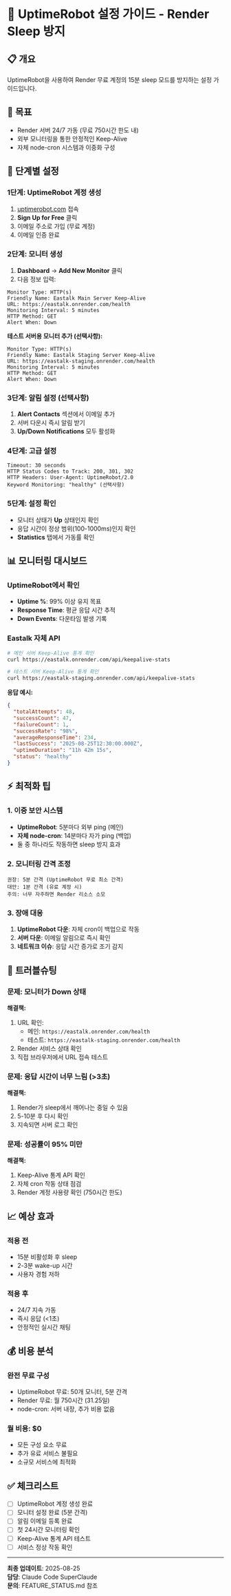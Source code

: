 # 🤖 UptimeRobot 설정 가이드 - Render Sleep 방지

## 📋 **개요**
UptimeRobot을 사용하여 Render 무료 계정의 15분 sleep 모드를 방지하는 설정 가이드입니다.

## 🎯 **목표**
- Render 서버 24/7 가동 (무료 750시간 한도 내)
- 외부 모니터링을 통한 안정적인 Keep-Alive
- 자체 node-cron 시스템과 이중화 구성

## 🚀 **단계별 설정**

### 1단계: UptimeRobot 계정 생성
1. [uptimerobot.com](https://uptimerobot.com) 접속
2. **Sign Up for Free** 클릭
3. 이메일 주소로 가입 (무료 계정)
4. 이메일 인증 완료

### 2단계: 모니터 생성
1. **Dashboard** → **Add New Monitor** 클릭
2. 다음 정보 입력:

```
Monitor Type: HTTP(s)
Friendly Name: Eastalk Main Server Keep-Alive
URL: https://eastalk.onrender.com/health
Monitoring Interval: 5 minutes
HTTP Method: GET
Alert When: Down
```

**테스트 서버용 모니터 추가 (선택사항):**
```
Monitor Type: HTTP(s)
Friendly Name: Eastalk Staging Server Keep-Alive  
URL: https://eastalk-staging.onrender.com/health
Monitoring Interval: 5 minutes
HTTP Method: GET
Alert When: Down
```

### 3단계: 알림 설정 (선택사항)
1. **Alert Contacts** 섹션에서 이메일 추가
2. 서버 다운시 즉시 알림 받기
3. **Up/Down Notifications** 모두 활성화

### 4단계: 고급 설정
```
Timeout: 30 seconds
HTTP Status Codes to Track: 200, 301, 302
HTTP Headers: User-Agent: UptimeRobot/2.0
Keyword Monitoring: "healthy" (선택사항)
```

### 5단계: 설정 확인
- 모니터 상태가 **Up** 상태인지 확인
- 응답 시간이 정상 범위(100-1000ms)인지 확인
- **Statistics** 탭에서 가동률 확인

## 📊 **모니터링 대시보드**

### **UptimeRobot에서 확인**
- **Uptime %**: 99% 이상 유지 목표
- **Response Time**: 평균 응답 시간 추적
- **Down Events**: 다운타임 발생 기록

### **Eastalk 자체 API**
```bash
# 메인 서버 Keep-Alive 통계 확인
curl https://eastalk.onrender.com/api/keepalive-stats

# 테스트 서버 Keep-Alive 통계 확인
curl https://eastalk-staging.onrender.com/api/keepalive-stats
```

**응답 예시:**
```json
{
  "totalAttempts": 48,
  "successCount": 47,
  "failureCount": 1,
  "successRate": "98%",
  "averageResponseTime": 234,
  "lastSuccess": "2025-08-25T12:30:00.000Z",
  "uptimeDuration": "11h 42m 15s",
  "status": "healthy"
}
```

## ⚡ **최적화 팁**

### **1. 이중 보안 시스템**
- **UptimeRobot**: 5분마다 외부 ping (메인)
- **자체 node-cron**: 14분마다 자가 ping (백업)
- 둘 중 하나라도 작동하면 sleep 방지 효과

### **2. 모니터링 간격 조정**
```
권장: 5분 간격 (UptimeRobot 무료 최소 간격)
대안: 1분 간격 (유료 계정 시)
주의: 너무 자주하면 Render 리소스 소모
```

### **3. 장애 대응**
1. **UptimeRobot 다운**: 자체 cron이 백업으로 작동
2. **서버 다운**: 이메일 알림으로 즉시 확인
3. **네트워크 이슈**: 응답 시간 증가로 조기 감지

## 🔧 **트러블슈팅**

### **문제: 모니터가 Down 상태**
**해결책:**
1. URL 확인: 
   - 메인: `https://eastalk.onrender.com/health`
   - 테스트: `https://eastalk-staging.onrender.com/health`
2. Render 서비스 상태 확인
3. 직접 브라우저에서 URL 접속 테스트

### **문제: 응답 시간이 너무 느림 (>3초)**
**해결책:**
1. Render가 sleep에서 깨어나는 중일 수 있음
2. 5-10분 후 다시 확인
3. 지속되면 서버 로그 확인

### **문제: 성공률이 95% 미만**
**해결책:**
1. Keep-Alive 통계 API 확인
2. 자체 cron 작동 상태 점검
3. Render 계정 사용량 확인 (750시간 한도)

## 📈 **예상 효과**

### **적용 전**
- 15분 비활성화 후 sleep
- 2-3분 wake-up 시간
- 사용자 경험 저하

### **적용 후**
- 24/7 지속 가동
- 즉시 응답 (<1초)
- 안정적인 실시간 채팅

## 💰 **비용 분석**

### **완전 무료 구성**
- UptimeRobot 무료: 50개 모니터, 5분 간격
- Render 무료: 월 750시간 (31.25일)
- node-cron: 서버 내장, 추가 비용 없음

### **월 비용: $0**
- 모든 구성 요소 무료
- 추가 유료 서비스 불필요
- 소규모 서비스에 최적화

## ✅ **체크리스트**

- [ ] UptimeRobot 계정 생성 완료
- [ ] 모니터 설정 완료 (5분 간격)
- [ ] 알림 이메일 등록 완료
- [ ] 첫 24시간 모니터링 확인
- [ ] Keep-Alive 통계 API 테스트
- [ ] 서비스 정상 작동 확인

---

**최종 업데이트**: 2025-08-25  
**담당**: Claude Code SuperClaude  
**문의**: FEATURE_STATUS.md 참조
